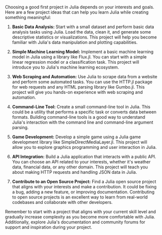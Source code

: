 Choosing a good first project in Julia depends on your interests and goals. Here are a few project ideas that can help you learn Julia while creating something meaningful:

1. **Basic Data Analysis:**
   Start with a small dataset and perform basic data analysis tasks using Julia. Load the data, clean it, and generate some descriptive statistics or visualizations. This project will help you become familiar with Julia's data manipulation and plotting capabilities.

2. **Simple Machine Learning Model:**
   Implement a basic machine learning model in Julia using a library like Flux.jl. You can start with a simple linear regression model or a classification task. This project will introduce you to Julia's machine learning ecosystem.

3. **Web Scraping and Automation:**
   Use Julia to scrape data from a website and perform some automated tasks. You can use the HTTP.jl package for web requests and any HTML parsing library like Gumbo.jl. This project will give you hands-on experience with web scraping and automation.

4. **Command-Line Tool:**
   Create a small command-line tool in Julia. This could be a utility that performs a specific task or converts data between formats. Building command-line tools is a good way to understand Julia's interaction with the command line and command-line argument parsing.

5. **Game Development:**
   Develop a simple game using a Julia game development library like SimpleDirectMediaLayer.jl. This project will allow you to explore graphics programming and user interaction in Julia.

6. **API Integration:**
   Build a Julia application that interacts with a public API. You can choose an API related to your interests, whether it's weather data, financial data, or any other domain. This project will teach you about making HTTP requests and handling JSON data in Julia.

7. **Contribute to an Open Source Project:**
   Find a Julia open source project that aligns with your interests and make a contribution. It could be fixing a bug, adding a new feature, or improving documentation. Contributing to open source projects is an excellent way to learn from real-world codebases and collaborate with other developers.

Remember to start with a project that aligns with your current skill level and gradually increase complexity as you become more comfortable with Julia. Additionally, explore Julia's documentation and community forums for support and inspiration during your project.